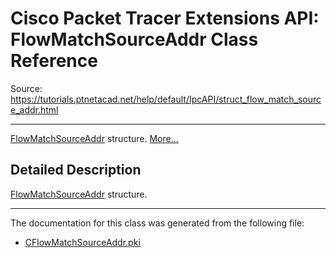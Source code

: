 # Cisco Packet Tracer Extensions API: FlowMatchSourceAddr Class Reference

Source: https://tutorials.ptnetacad.net/help/default/IpcAPI/struct_flow_match_source_addr.html

---

[FlowMatchSourceAddr](struct_flow_match_source_addr.html "FlowMatchSourceAddr structure.") structure. [More...](struct_flow_match_source_addr.html#details)

## Detailed Description

[FlowMatchSourceAddr](struct_flow_match_source_addr.html "FlowMatchSourceAddr structure.") structure. 

* * *

The documentation for this class was generated from the following file:

  * [CFlowMatchSourceAddr.pki](_c_flow_match_source_addr_8pki.html)


